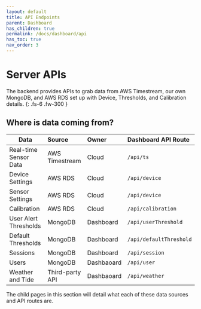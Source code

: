 ```yaml
---
layout: default
title: API Endpoints
parent: Dashboard
has_children: true
permalink: /docs/dashboard/api
has_toc: true
nav_order: 3
---
```


# Server APIs
The backend provides APIs to grab data from AWS Timestream, our own MongoDB, and AWS RDS set up with Device, Thresholds, and Calibration details.
{: .fs-6 .fw-300 }

## Where is data coming from?

| Data                    | Source            | Owner      | Dashboard API Route   
| -------------           |:-------           | :-----     | :------------
| Real-time Sensor Data   | AWS Timestream    | Cloud      | `/api/ts`
| Device Settings         | AWS RDS           | Cloud      | `/api/device`
| Sensor Settings         | AWS RDS           | Cloud      | `/api/device`
| Calibration             | AWS RDS           | Cloud      | `/api/calibration`
| User Alert Thresholds   | MongoDB           | Dashboard  | `/api/userThreshold`
| Default Thresholds      | MongoDB           | Dashboard  | `/api/defaultThreshold`
| Sessions                | MongoDB           | Dashboard  | `/api/session`
| Users                   | MongoDB           | Dashbaoard | `/api/user`
| Weather and Tide        | Third-party API   | Dashbaoard | `/api/weather`


The child pages in this section will detail what each of these data sources and API routes are.
